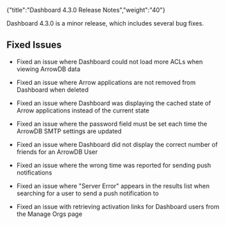 {"title":"Dashboard 4.3.0 Release Notes","weight":"40"} 

Dashboard 4.3.0 is a minor release, which includes several bug fixes.

## Fixed Issues

*   Fixed an issue where Dashboard could not load more ACLs when viewing ArrowDB data
    
*   Fixed an issue where Arrow applications are not removed from Dashboard when deleted
    
*   Fixed an issue where Dashboard was displaying the cached state of Arrow applications instead of the current state
    
*   Fixed an issue where the password field must be set each time the ArrowDB SMTP settings are updated
    
*   Fixed an issue where Dashboard did not display the correct number of friends for an ArrowDB User
    
*   Fixed an issue where the wrong time was reported for sending push notifications
    
*   Fixed an issue where "Server Error" appears in the results list when searching for a user to send a push notification to
    
*   Fixed an issue with retrieving activation links for Dashboard users from the Manage Orgs page